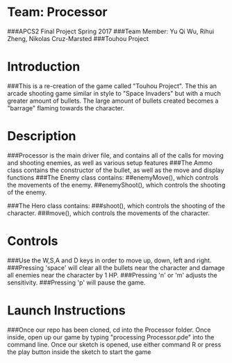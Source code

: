 # Team: Processor
###APCS2 Final Project Spring 2017
###Team Member: Yu Qi Wu, Rihui Zheng, Nikolas Cruz-Marsted
###Touhou Project

# Introduction
  ###This is a re-creation of the game called "Touhou Project". The this an arcade shooting game similar in style to "Space Invaders" but with a much greater amount of bullets.
The large amount of bullets created becomes a "barrage" flaming towards the character.

# Description
  ###Processor is the main driver file, and contains all of the calls for moving and shooting enemies, as well as various setup features
  ###The Ammo class contains the constructor of the bullet, as well as the move and display functions
  ###The Enemy class contains:
    ##enemyMove(), which  controls the movements of the enemy.
    ##enemyShoot(), which  controls the shooting of the enemy.
    
  ###The Hero class contains:
    ###shoot(), which controls the shooting of the character.
    ###move(), which controls the movements of the character.

# Controls
  ###Use the W,S,A and D keys in order to move up, down, left and right.
  ###Pressing 'space' will clear all the bullets near the character and 
damage all enemies near the character by 1 HP.
  ###Pressing 'n' or 'm' adjusts the sensitivity.
  ###Pressing 'p' will pause the game.

# Launch Instructions
 ###Once our repo has been cloned, cd into the Processor folder. Once inside, open up our game by typing "processing Processor.pde" into the command line. Once our sketch is opened, use either command R or press the play button inside the sketch to start the game
